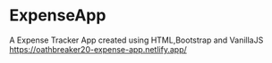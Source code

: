 # ExpenseApp
A Expense Tracker App created using HTML,Bootstrap and VanillaJS
https://oathbreaker20-expense-app.netlify.app/

